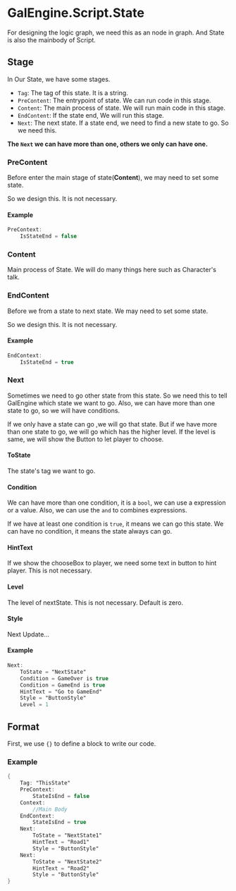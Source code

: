 # GalEngine.Script.State

For designing the logic graph, we need this as an node in graph.
And State is also the mainbody of Script.

## Stage

In Our State, we have some stages.

- `Tag`: The tag of this state. It is a string.
- `PreContent`: The entrypoint of state. We can run code in this stage.
- `Content`: The main process of state. We will run main code in this stage.
- `EndContent`: If the state end, We will run this stage.
- `Next`: The next state. If a state end, we need to find a new state to go. So we need this.

**The `Next` we can have more than one, others we only can have one.**

### PreContent

Before enter the main stage of state(**Content**), we may need to set some state.

So we design this. It is not necessary.

#### Example

```gs
PreContext:
    IsStateEnd = false
```

### Content

Main process of State.
We will do many things here such as Character's talk.

### EndContent

Before we from a state to next state. We may need to set some state.

So we design this. It is not necessary.

#### Example

```gs
EndContext:
    IsStateEnd = true
```

### Next 

Sometimes we need to go other state from this state. 
So we need this to tell GalEngine which state we want to go.
Also, we can have more than one state to go, so we will have conditions.

If we only have a state can go ,we will go that state. 
But if we have more than one state to go, we will go which has the higher level.
If the level is same, we will show the Button to let player to choose.

#### ToState 

The state's tag we want to go.

#### Condition

We can have more than one condition, it is a `bool`, we can use a expression or a value.
Also, we can use the `and` to combines expressions.

If we have at least one condition is `true`, it means we can go this state.
We can have no condition, it means the state always can go.

#### HintText

If we show the chooseBox to player, we need some text in button to hint player.
This is not necessary.

#### Level 

The level of nextState.
This is not necessary. Default is zero.

#### Style

Next Update...

#### Example

```gs
Next: 
    ToState = "NextState"
    Condition = GameOver is true
    Condition = GameEnd is true
    HintText = "Go to GameEnd"
    Style = "ButtonStyle"
    Level = 1
```

## Format

First, we use `{}` to define a block to write our code.

### Example

```gs
{
    Tag: "ThisState"
    PreContext:
        StateIsEnd = false
    Context:
        //Main Body
    EndContext:
        StateIsEnd = true
    Next:
        ToState = "NextState1"
        HintText = "Road1"
        Style = "ButtonStyle"
    Next:
        ToState = "NextState2"
        HintText = "Road2"
        Style = "ButtonStyle"
}
```
